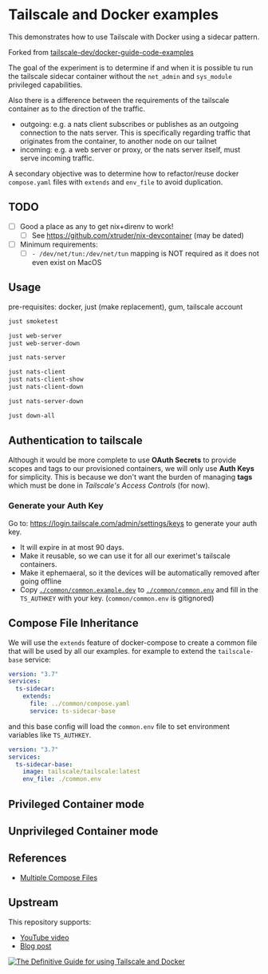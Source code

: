 # Tailscale and Docker examples

This demonstrates how to use Tailscale with Docker using a sidecar pattern.

Forked from [tailscale-dev/docker-guide-code-examples](https://github.com/tailscale-dev/docker-guide-code-examples)

The goal of the experiment is to determine if and when it is possible tu run the tailscale sidecar container without the `net_admin` and `sys_module` privileged capabilities.

Also there is a difference between the requirements of the tailscale container as to the direction of the traffic.

- outgoing: e.g. a nats client subscribes or publishes as an outgoing connection to the nats server. This is specifically regarding traffic that originates from the container, to another node on our tailnet
- incoming: e.g. a web server or proxy, or the nats server itself, must serve incoming traffic.

A secondary objective was to determine how to refactor/reuse docker `compose.yaml` files with `extends` and `env_file` to avoid duplication.

## TODO

- [ ] Good a place as any to get nix+direnv to work!
  - [ ] See <https://github.com/xtruder/nix-devcontainer> (may be dated)
- [ ] Minimum requirements:
  - [ ] `- /dev/net/tun:/dev/net/tun` mapping is NOT required as it does not even exist on MacOS

## Usage

pre-requisites: docker, just (make replacement), gum, tailscale account

```sh
just smoketest

just web-server
just web-server-down

just nats-server

just nats-client
just nats-client-show
just nats-client-down

just nats-server-down

just down-all
```

## Authentication to tailscale

Although it would be more complete to use **OAuth Secrets** to provide scopes and tags to our provisioned containers, we will only use **Auth Keys** for simplicity. This is because we don't want the burden of managing **tags** which must be done in _Tailscale's Access Controls_ (for now).

### Generate your Auth Key

Go to: <https://login.tailscale.com/admin/settings/keys> to generate your auth key.

- It will expire in at most 90 days.
- Make it reusable, so we can use it for all our exerimet's tailscale containers.
- Make it ephemaeral, so it the devices will be automatically removed after going offline
- Copy [`./common/common.example.dev`](./common/common.example.env) to [`./common/common.env`](./common/common.env) and fill in the `TS_AUTHKEY` with your key. (`common/common.env` is gitignored)

## Compose File Inheritance

We will use the `extends` feature of docker-compose to create a common file that will be used by all our examples. for example to extend the `tailscale-base` service:

```yaml
version: "3.7"
services:
  ts-sidecar:
    extends:
      file: ../common/compose.yaml
      service: ts-sidecar-base
```

and this base config will load the `common.env` file to set environment variables like `TS_AUTHKEY`.

```yaml
version: "3.7"
services:
  ts-sidecar-base:
    image: tailscale/tailscale:latest
    env_file: ./common.env
```

## Privileged Container mode

## Unprivileged Container mode

## References

- [Multiple Compose Files](https://docs.docker.com/compose/multiple-compose-files/extends/#multiple-compose-files)

## Upstream

This repository supports:

- [YouTube video](https://youtu.be/tqvvZhGrciQ)
- [Blog post](https://tailscale.com/blog/docker-tailscale-guide)

[![The Definitive Guide for using Tailscale and Docker](https://img.youtube.com/vi/tqvvZhGrciQ/maxresdefault.jpg)](https://youtu.be/tqvvZhGrciQ)
